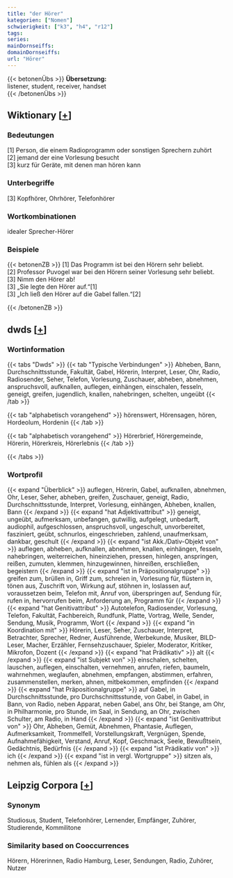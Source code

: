 ```yaml
---
title: "der Hörer"
kategorien: ["Nomen"]
schwierigkeit: ["k3", "h4", "r12"]
tags:
series:
mainDornseiffs:
domainDornseiffs:
url: "Hörer"
---
```


{{< betonenÜbs >}}
**Übersetzung:**  
listener, student, receiver, handset  
{{< /betonenÜbs >}}

## Wiktionary [[+](https://de.wiktionary.org/wiki/Hörer)]

### Bedeutungen
[1] Person, die einem Radioprogramm oder sonstigen Sprechern zuhört  
[2] jemand der eine Vorlesung besucht  
[3] kurz für Geräte, mit denen man hören kann  

### Unterbegriffe
[3] Kopfhörer, Ohrhörer, Telefonhörer  

### Wortkombinationen
idealer Sprecher-Hörer  

### Beispiele
{{< betonenZB >}}
[1] Das Programm ist bei den Hörern sehr beliebt.  
[2] Professor Puvogel war bei den Hörern seiner Vorlesung sehr beliebt.  
[3] Nimm den Hörer ab!  
[3] „Sie legte den Hörer auf.“[1]  
[3] „Ich ließ den Hörer auf die Gabel fallen.“[2]  

{{< /betonenZB >}}


## dwds [[+](https://www.dwds.de/wb/Hörer)]

### Wortinformation
{{< tabs "Dwds" >}}
{{< tab "Typische Verbindungen" >}}
Abheben, Bann, Durchschnittsstunde, Fakultät, Gabel, Hörerin, Interpret, Leser, Ohr, Radio, Radiosender, Seher, Telefon, Vorlesung, Zuschauer, abheben, abnehmen, anspruchsvoll, aufknallen, auflegen, einhängen, einschalen, fesseln, geneigt, greifen, jugendlich, knallen, nahebringen, schelten, ungeübt
{{< /tab >}}

{{< tab "alphabetisch vorangehend" >}}
hörenswert, Hörensagen, hören, Hordeolum, Hordenin
{{< /tab >}}

{{< tab "alphabetisch vorangehend" >}}
Hörerbrief, Hörergemeinde, Hörerin, Hörerkreis, Hörerlebnis
{{< /tab >}}

{{< /tabs >}}

### Wortprofil
{{< expand "Überblick" >}} auflegen, Hörerin, Gabel, aufknallen, abnehmen, Ohr, Leser, Seher, abheben, greifen, Zuschauer, geneigt, Radio, Durchschnittsstunde, Interpret, Vorlesung, einhängen, Abheben, knallen, Bann {{< /expand >}}
{{< expand "hat Adjektivattribut" >}} geneigt, ungeübt, aufmerksam, unbefangen, gutwillig, aufgelegt, unbedarft, audiophil, aufgeschlossen, anspruchsvoll, ungeschult, unvorbereitet, fasziniert, geübt, schnurlos, eingeschrieben, zahlend, unaufmerksam, dankbar, geschult {{< /expand >}}
{{< expand "ist Akk./Dativ-Objekt von" >}} auflegen, abheben, aufknallen, abnehmen, knallen, einhängen, fesseln, nahebringen, weiterreichen, hineinziehen, pressen, hinlegen, anspringen, reißen, zumuten, klemmen, hinzugewinnen, hinreißen, erschließen, begeistern {{< /expand >}}
{{< expand "ist in Präpositionalgruppe" >}} greifen zum, brüllen in, Griff zum, schreien in, Vorlesung für, flüstern in, tönen aus, Zuschrift von, Wirkung auf, stöhnen in, loslassen auf, voraussetzen beim, Telefon mit, Anruf von, überspringen auf, Sendung für, rufen in, hervorrufen beim, Anforderung an, Programm für {{< /expand >}}
{{< expand "hat Genitivattribut" >}} Autotelefon, Radiosender, Vorlesung, Telefon, Fakultät, Fachbereich, Rundfunk, Platte, Vortrag, Welle, Sender, Sendung, Musik, Programm, Wort {{< /expand >}}
{{< expand "in Koordination mit" >}} Hörerin, Leser, Seher, Zuschauer, Interpret, Betrachter, Sprecher, Redner, Ausführende, Werbekunde, Musiker, BILD-Leser, Macher, Erzähler, Fernsehzuschauer, Spieler, Moderator, Kritiker, Mikrofon, Dozent {{< /expand >}}
{{< expand "hat Prädikativ" >}} alt {{< /expand >}}
{{< expand "ist Subjekt von" >}} einschalen, schelten, lauschen, auflegen, einschalten, vernehmen, anrufen, riefen, baumeln, wahrnehmen, weglaufen, abnehmen, empfangen, abstimmen, erfahren, zusammenstellen, merken, ahnen, mitbekommen, empfinden {{< /expand >}}
{{< expand "hat Präpositionalgruppe" >}} auf Gabel, in Durchschnittsstunde, pro Durchschnittsstunde, von Gabel, in Gabel, in Bann, von Radio, neben Apparat, neben Gabel, ans Ohr, bei Stange, am Ohr, in Philharmonie, pro Stunde, im Saal, in Sendung, an Ohr, zwischen Schulter, am Radio, in Hand {{< /expand >}}
{{< expand "ist Genitivattribut von" >}} Ohr, Abheben, Gemüt, Abnehmen, Phantasie, Auflegen, Aufmerksamkeit, Trommelfell, Vorstellungskraft, Vergnügen, Spende, Aufnahmefähigkeit, Verstand, Anruf, Kopf, Geschmack, Seele, Bewußtsein, Gedächtnis, Bedürfnis {{< /expand >}}
{{< expand "ist Prädikativ von" >}} ich {{< /expand >}}
{{< expand "ist in vergl. Wortgruppe" >}} sitzen als, nehmen als, fühlen als {{< /expand >}}

## Leipzig Corpora [[+](https://corpora.uni-leipzig.de/en/res?word=Hörer&corpusId=deu_newscrawl-public_2018)]


### Synonym
Studiosus, Student, Telefonhörer, Lernender, Empfänger, Zuhörer, Studierende, Kommilitone


### Similarity based on Cooccurrences
Hörern, Hörerinnen, Radio Hamburg, Leser, Sendungen, Radio, Zuhörer, Nutzer

